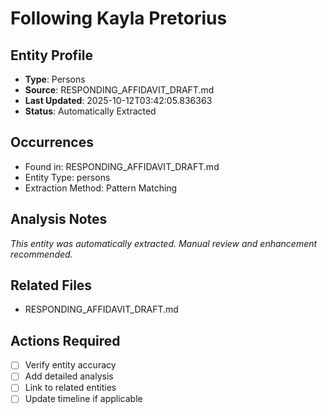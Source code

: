 # Following Kayla Pretorius

## Entity Profile
- **Type**: Persons
- **Source**: RESPONDING_AFFIDAVIT_DRAFT.md
- **Last Updated**: 2025-10-12T03:42:05.836363
- **Status**: Automatically Extracted

## Occurrences
- Found in: RESPONDING_AFFIDAVIT_DRAFT.md
- Entity Type: persons
- Extraction Method: Pattern Matching

## Analysis Notes
*This entity was automatically extracted. Manual review and enhancement recommended.*

## Related Files
- RESPONDING_AFFIDAVIT_DRAFT.md

## Actions Required
- [ ] Verify entity accuracy
- [ ] Add detailed analysis
- [ ] Link to related entities
- [ ] Update timeline if applicable
